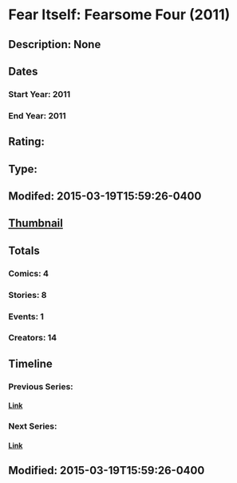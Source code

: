# Fear Itself: Fearsome Four (2011)
## Description: None
## Dates
### Start Year: 2011
### End Year: 2011
## Rating: 
## Type: 
## Modifed: 2015-03-19T15:59:26-0400
## [Thumbnail](http://i.annihil.us/u/prod/marvel/i/mg/f/f0/550b2a5934415.jpg)
## Totals
### Comics: 4
### Stories: 8
### Events: 1
### Creators: 14
## Timeline
### Previous Series: 
#### [Link]()
### Next Series: 
#### [Link]()
## Modified: 2015-03-19T15:59:26-0400